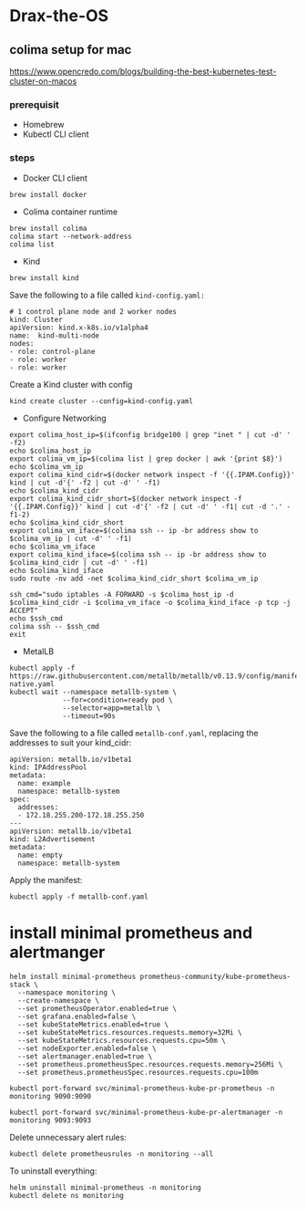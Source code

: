 # Drax-the-OS



## colima setup for mac 
https://www.opencredo.com/blogs/building-the-best-kubernetes-test-cluster-on-macos

### prerequisit
- Homebrew
- Kubectl CLI client

### steps
- Docker CLI client
```
brew install docker
```
- Colima container runtime
```
brew install colima
colima start --network-address
colima list
```
- Kind
```
brew install kind
```
Save the following to a file called `kind-config.yaml:`
```
# 1 control plane node and 2 worker nodes
kind: Cluster
apiVersion: kind.x-k8s.io/v1alpha4
name:  kind-multi-node
nodes:
- role: control-plane
- role: worker
- role: worker
```
Create a Kind cluster with config
```
kind create cluster --config=kind-config.yaml
```
- Configure Networking
```
export colima_host_ip=$(ifconfig bridge100 | grep "inet " | cut -d' ' -f2)
echo $colima_host_ip
export colima_vm_ip=$(colima list | grep docker | awk '{print $8}')
echo $colima_vm_ip
export colima_kind_cidr=$(docker network inspect -f '{{.IPAM.Config}}' kind | cut -d'{' -f2 | cut -d' ' -f1)
echo $colima_kind_cidr
export colima_kind_cidr_short=$(docker network inspect -f '{{.IPAM.Config}}' kind | cut -d'{' -f2 | cut -d' ' -f1| cut -d '.' -f1-2)
echo $colima_kind_cidr_short
export colima_vm_iface=$(colima ssh -- ip -br address show to $colima_vm_ip | cut -d' ' -f1)
echo $colima_vm_iface
export colima_kind_iface=$(colima ssh -- ip -br address show to $colima_kind_cidr | cut -d' ' -f1)
echo $colima_kind_iface
sudo route -nv add -net $colima_kind_cidr_short $colima_vm_ip
```

```
ssh_cmd="sudo iptables -A FORWARD -s $colima_host_ip -d $colima_kind_cidr -i $colima_vm_iface -o $colima_kind_iface -p tcp -j ACCEPT"
echo $ssh_cmd
colima ssh -- $ssh_cmd
exit
```
- MetalLB
```
kubectl apply -f https://raw.githubusercontent.com/metallb/metallb/v0.13.9/config/manifests/metallb-native.yaml
kubectl wait --namespace metallb-system \
             --for=condition=ready pod \
             --selector=app=metallb \
             --timeout=90s
```
Save the following to a file called `metallb-conf.yaml`, replacing the addresses to suit your kind_cidr:
```
apiVersion: metallb.io/v1beta1
kind: IPAddressPool
metadata:
  name: example
  namespace: metallb-system
spec:
  addresses:
  - 172.18.255.200-172.18.255.250
---
apiVersion: metallb.io/v1beta1
kind: L2Advertisement
metadata:
  name: empty
  namespace: metallb-system
```
‍‍Apply the manifest:
```
kubectl apply -f metallb-conf.yaml
```


# install minimal prometheus and alertmanger
```
helm install minimal-prometheus prometheus-community/kube-prometheus-stack \
  --namespace monitoring \
  --create-namespace \
  --set prometheusOperator.enabled=true \
  --set grafana.enabled=false \
  --set kubeStateMetrics.enabled=true \
  --set kubeStateMetrics.resources.requests.memory=32Mi \
  --set kubeStateMetrics.resources.requests.cpu=50m \
  --set nodeExporter.enabled=false \
  --set alertmanager.enabled=true \
  --set prometheus.prometheusSpec.resources.requests.memory=256Mi \
  --set prometheus.prometheusSpec.resources.requests.cpu=100m
```

```
kubectl port-forward svc/minimal-prometheus-kube-pr-prometheus -n monitoring 9090:9090

kubectl port-forward svc/minimal-prometheus-kube-pr-alertmanager -n monitoring 9093:9093 
```
Delete unnecessary alert rules:
```
kubectl delete prometheusrules -n monitoring --all  
```
To uninstall everything:
```
helm uninstall minimal-prometheus -n monitoring
kubectl delete ns monitoring
```